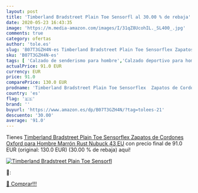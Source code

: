 ```yaml
---
layout: post
title: 'Timberland Bradstreet Plain Toe Sensorfl al 30.00 % de rebaja'
date: 2020-05-23 16:43:35
image: 'https://m.media-amazon.com/images/I/31qZ8UcohIL._SL400_.jpg'
comments: true
category: ofertas
author: 'tole.es'
slug: 'B07T3GZH4N-es Timberland Bradstreet Plain Toe Sensorflex Zapatos de...'
sku: 'B07T3GZH4N-es'
tags: [ 'Calzado de senderismo para hombre','Calzado deportivo para hombre','Chanclas y sandalias de piscina para hombre','Zapatillas de senderismo para hombre','Zapatillas y calzado deportivo para hombre','Zapatos','Zapatos para hombre','Zapatos y complementos','zapatos', ]
actualPrice: 91.0 EUR
currency: EUR
price: 91.0
comparePrice: 130.0 EUR
prodname: 'Timberland Bradstreet Plain Toe Sensorflex  Zapatos de Cordones Oxford para Hombre  Marrón  Rust Nubuck   43 EU'
country: 'es'
flag: '🇪🇸'
brand: ''
buyurl: 'https://www.amazon.es/dp/B07T3GZH4N/?tag=tolees-21'
descuento: '30.00'
average: '91.0'
---
```


Tienes [Timberland Bradstreet Plain Toe Sensorflex  Zapatos de Cordones Oxford para Hombre  Marrón  Rust Nubuck   43 EU](https://www.amazon.es/dp/B07T3GZH4N/?tag=tolees-21) con precio final de  91.0 EUR (original: 130.0 EUR) (30.00 %  de rebaja) aqui!

[![Timberland Bradstreet Plain Toe Sensorfl](https://m.media-amazon.com/images/I/31qZ8UcohIL._SL400_.jpg)](https://www.amazon.es/dp/B07T3GZH4N/?tag=tolees-21)

🔎:


[🛒 Comprar!!!](https://www.amazon.es/dp/B07T3GZH4N/?tag=tolees-21)
